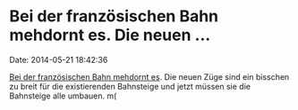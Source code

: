 Bei der französischen Bahn mehdornt es. Die neuen \...
======================================================

Date: 2014-05-21 18:42:36

[Bei der französischen Bahn mehdornt es](http://sz.de/1.1970982). Die
neuen Züge sind ein bisschen zu breit für die existierenden Bahnsteige
und jetzt müssen sie die Bahnsteige alle umbauen. m(
